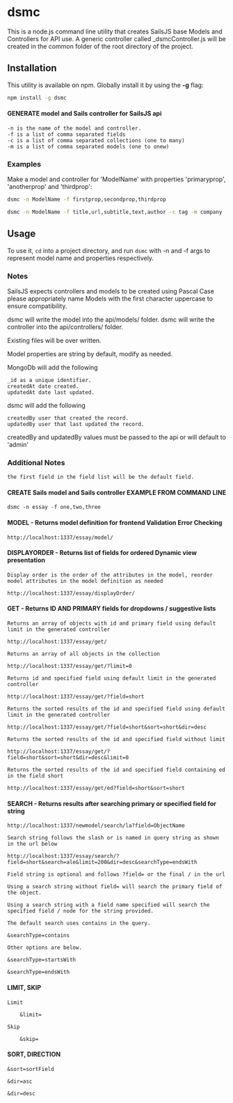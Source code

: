 # dsmc

This is a node.js command line utility that creates SailsJS base Models and Controllers for API use. 
A generic controller called _dsmcController.js will be created in the common folder of the root directory of the project.

## Installation

This utility is available on npm. Globally install it by using the **-g** flag:

```bash
npm install -g dsmc
```
#### GENERATE model and Sails controller for SailsJS api
	
	-n is the name of the model and controller.
	-f is a list of comma separated fields
	-c is a list of comma separated collections (one to many)
	-m is a list of comma separated models (one to onew)

### Examples

Make a model and controller for 'ModelName' with properties 'primaryprop', 'anotherprop' and 'thirdprop':

```bash
dsmc -n ModelName -f firstprop,secondprop,thirdprop
```

```bash
dsmc -n ModelName -f title,url,subtitle,text,author -c tag -m company
```

## Usage

To use it, `cd` into a project directory, and run `dsmc` with -n and -f args to represent model name and properties respectively.

### Notes

SailsJS expects controllers and models to be created using Pascal Case please appropriately name Models with the first character uppercase to ensure compatibility.

dsmc will write the model into the api/models/ folder.
dsmc will write the controller into the api/controllers/ folder.

Existing files will be over written.

Model properties are string by default, modify as needed.

MongoDb will add the following

	_id as a unique identifier.
	createdAt date created.
	updatedAt date last updated.

dsmc will add the following

	createdBy user that created the record.
	updatedBy user that last updated the record.

createdBy and updatedBy values must be passed to the api or will default to 'admin'

### Additional Notes

	the first field in the field list will be the default field.

#### CREATE Sails model and Sails controller EXAMPLE FROM COMMAND LINE

	dsmc -n essay -f one,two,three 

#### MODEL - Returns model definition for frontend Validation Error Checking

	http://localhost:1337/essay/model/

#### DISPLAYORDER - Returns list of fields for ordered Dynamic view presentation

	Display order is the order of the attributes in the model, reorder model attributes in the model definition as needed

	http://localhost:1337/essay/displayOrder/

#### GET - Returns ID AND PRIMARY fields for dropdowns / suggestive lists

	Returns an array of objects with id and primary field using default limit in the generated controller

	http://localhost:1337/essay/get/

	Returns an array of all objects in the collection

	http://localhost:1337/essay/get/?limit=0

	Returns id and specified field using default limit in the generated controller

	http://localhost:1337/essay/get/?field=short

	Returns the sorted results of the id and specified field using default limit in the generated controller

	http://localhost:1337/essay/get/?field=short&sort=short&dir=desc

	Returns the sorted results of the id and specified field without limit

	http://localhost:1337/essay/get/?field=short&sort=short&dir=desc&limit=0

	Returns the sorted results of the id and specified field containing ed in the field short

	http://localhost:1337/essay/get/ed?field=short&sort=short

#### SEARCH - Returns results after searching primary or specified field for string

	http://localhost:1337/newmodel/search/la?field=ObjectName

	Search string follows the slash or is named in query string as shown in the url below

	http://localhost:1337/essay/search/?field=short&search=ale&limit=200&dir=desc&searchType=endsWith

	Field string is optional and follows ?field= or the final / in the url

	Using a search string without field= will search the primary field of the object.

	Using a search string with a field name specified will search the specified field / node for the string provided.

	The default search uses contains in the query.

	&searchType=contains

	Other options are below.

	&searchType=startsWith

	&searchType=endsWith


#### LIMIT, SKIP

	Limit

		&limit=

	Skip

		&skip= 

#### SORT, DIRECTION

	&sort=sortField

	&dir=asc

	&dir=desc

